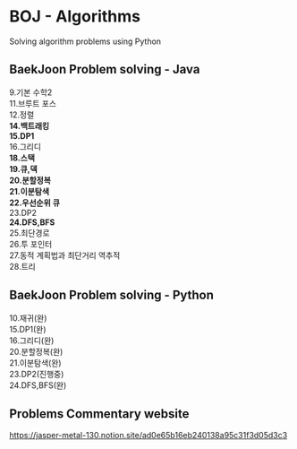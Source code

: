 # BOJ - Algorithms
Solving algorithm problems using Python

## BaekJoon Problem solving - Java
9.기본 수학2<br>
11.브루트 포스<br>
12.정렬<br>
**14.백트래킹<br>**
**15.DP1<br>**
16.그리디<br>
**18.스택<br>**
**19.큐,덱<br>**
**20.분할정복<br>**
**21.이분탐색<br>**
**22.우선순위 큐<br>**
23.DP2<br>
**24.DFS,BFS<br>**
25.최단경로<br>
26.투 포인터<br>
27.동적 계획법과 최단거리 역추적<br>
28.트리<br>

## BaekJoon Problem solving - Python
10.재귀(완)<br>
15.DP1(완)<br>
16.그리디(완)<br>
20.분할정복(완)<br>
21.이분탐색(완)<br>
23.DP2(진행중)<br>
24.DFS,BFS(완)<br>

## Problems Commentary website
https://jasper-metal-130.notion.site/ad0e65b16eb240138a95c31f3d05d3c3
